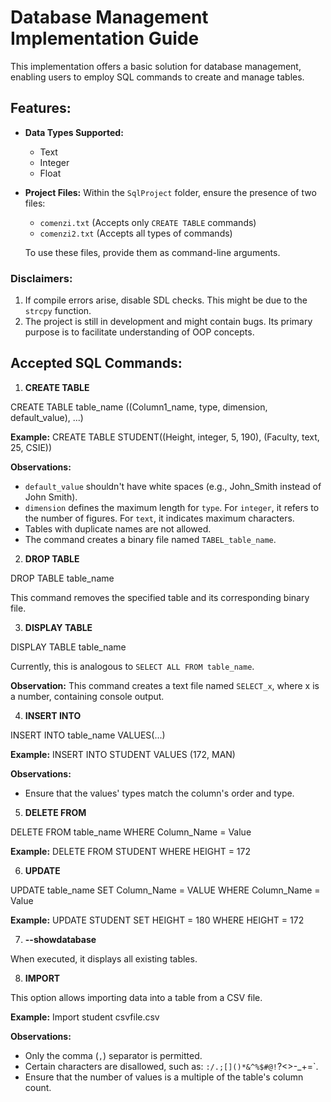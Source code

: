 # Database Management Implementation Guide

This implementation offers a basic solution for database management, enabling users to employ SQL commands to create and manage tables.

## Features:

- **Data Types Supported:** 
  - Text
  - Integer
  - Float

- **Project Files:** Within the `SqlProject` folder, ensure the presence of two files:
  - `comenzi.txt` (Accepts only `CREATE TABLE` commands)
  - `comenzi2.txt` (Accepts all types of commands)

  To use these files, provide them as command-line arguments. 


### Disclaimers:

1. If compile errors arise, disable SDL checks. This might be due to the `strcpy` function.
2. The project is still in development and might contain bugs. Its primary purpose is to facilitate understanding of OOP concepts.

## Accepted SQL Commands:

1. **CREATE TABLE**

CREATE TABLE table_name ((Column1_name, type, dimension, default_value), ...)


**Example:** 
CREATE TABLE STUDENT((Height, integer, 5, 190), (Faculty, text, 25, CSIE))


**Observations:**
- `default_value` shouldn't have white spaces (e.g., John_Smith instead of John Smith).
- `dimension` defines the maximum length for `type`. For `integer`, it refers to the number of figures. For `text`, it indicates maximum characters.
- Tables with duplicate names are not allowed.
- The command creates a binary file named `TABEL_table_name`.

2. **DROP TABLE**

DROP TABLE table_name


This command removes the specified table and its corresponding binary file.

3. **DISPLAY TABLE**

DISPLAY TABLE table_name


Currently, this is analogous to `SELECT ALL FROM table_name`.

**Observation:** 
This command creates a text file named `SELECT_x`, where x is a number, containing console output.

4. **INSERT INTO**

INSERT INTO table_name VALUES(...)


**Example:** 
INSERT INTO STUDENT VALUES (172, MAN)


**Observations:** 
- Ensure that the values' types match the column's order and type.

5. **DELETE FROM**

DELETE FROM table_name WHERE Column_Name = Value


**Example:** 
DELETE FROM STUDENT WHERE HEIGHT = 172


6. **UPDATE**

UPDATE table_name SET Column_Name = VALUE WHERE Column_Name = Value


**Example:** 
UPDATE STUDENT SET HEIGHT = 180 WHERE HEIGHT = 172


7. **--showdatabase**

When executed, it displays all existing tables.

8. **IMPORT**

This option allows importing data into a table from a CSV file.

**Example:** 
Import student csvfile.csv


**Observations:** 
- Only the comma (`,`) separator is permitted.
- Certain characters are disallowed, such as: `:/.;[]()*&^%$#@!`?<>-_+=`.
- Ensure that the number of values is a multiple of the table's column count.
